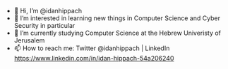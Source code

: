 - 👋 Hi, I’m @idanhippach
- 👀 I’m interested in learning new things in Computer Science and Cyber Security in particular
- 🌱 I’m currently studying Computer Science at the Hebrew Univeristy of Jerusalem
- 📫 How to reach me: Twitter @idanhippach | LinkedIn https://www.linkedin.com/in/idan-hippach-54a206240
